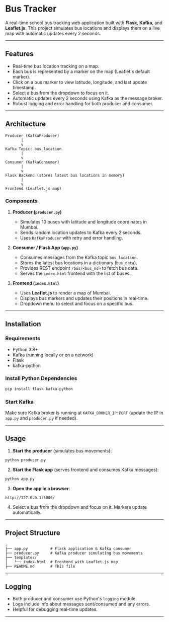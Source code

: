 # Bus Tracker

A real-time school bus tracking web application built with **Flask**, **Kafka**, and **Leaflet.js**. This project simulates bus locations and displays them on a live map with automatic updates every 2 seconds.

---

## Features

- Real-time bus location tracking on a map.
- Each bus is represented by a marker on the map (Leaflet's default marker).
- Click on a bus marker to view latitude, longitude, and last update timestamp.
- Select a bus from the dropdown to focus on it.
- Automatic updates every 2 seconds using Kafka as the message broker.
- Robust logging and error handling for both producer and consumer.

---

## Architecture

```
Producer (KafkaProducer)
       |
       v
Kafka Topic: bus_location
       |
       v
Consumer (KafkaConsumer)
       |
       v
Flask Backend (stores latest bus locations in memory)
       |
       v
Frontend (Leaflet.js map)
```

### Components

1. **Producer (`producer.py`)**
   - Simulates 10 buses with latitude and longitude coordinates in Mumbai.
   - Sends random location updates to Kafka every 2 seconds.
   - Uses `KafkaProducer` with retry and error handling.

2. **Consumer / Flask App (`app.py`)**
   - Consumes messages from the Kafka topic `bus_location`.
   - Stores the latest bus locations in a dictionary (`bus_data`).
   - Provides REST endpoint `/bus/<bus_no>` to fetch bus data.
   - Serves the `index.html` frontend with the list of buses.

3. **Frontend (`index.html`)**
   - Uses **Leaflet.js** to render a map of Mumbai.
   - Displays bus markers and updates their positions in real-time.
   - Dropdown menu to select and focus on a specific bus.

---

## Installation

### Requirements

- Python 3.8+
- Kafka (running locally or on a network)
- Flask
- kafka-python

### Install Python Dependencies

```bash
pip install flask kafka-python
```

### Start Kafka

Make sure Kafka broker is running at `KAFKA_BROKER_IP:PORT` (update the IP in `app.py` and `producer.py` if needed).  

---

## Usage

1. **Start the producer** (simulates bus movements):

```bash
python producer.py
```

2. **Start the Flask app** (serves frontend and consumes Kafka messages):

```bash
python app.py
```

3. **Open the app in a browser**:

```
http://127.0.0.1:5000/
```

4. Select a bus from the dropdown and focus on it. Markers update automatically.

---

## Project Structure

```
.
├── app.py          # Flask application & Kafka consumer
├── producer.py     # Kafka producer simulating bus movements
├── templates/
│   └── index.html  # Frontend with Leaflet.js map
├── README.md       # This file
```

---

## Logging

- Both producer and consumer use Python's `logging` module.
- Logs include info about messages sent/consumed and any errors.
- Helpful for debugging real-time updates.

---
